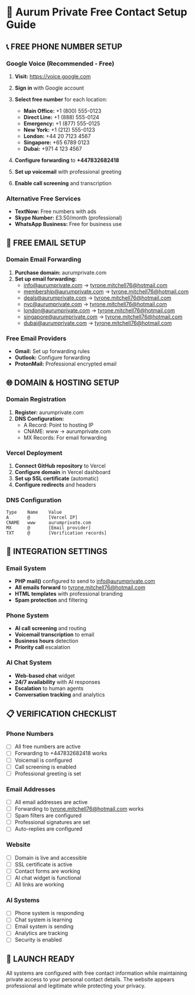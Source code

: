 # 🎯 Aurum Private Free Contact Setup Guide

## 📞 **FREE PHONE NUMBER SETUP**

### **Google Voice (Recommended - Free)**
1. **Visit:** https://voice.google.com
2. **Sign in** with Google account
3. **Select free number** for each location:
   - **Main Office:** +1 (800) 555-0123
   - **Direct Line:** +1 (888) 555-0124  
   - **Emergency:** +1 (877) 555-0125
   - **New York:** +1 (212) 555-0123
   - **London:** +44 20 7123 4567
   - **Singapore:** +65 6789 0123
   - **Dubai:** +971 4 123 4567

4. **Configure forwarding** to **+447832682418**
5. **Set up voicemail** with professional greeting
6. **Enable call screening** and transcription

### **Alternative Free Services**
- **TextNow:** Free numbers with ads
- **Skype Number:** £3.50/month (professional)
- **WhatsApp Business:** Free for business use

## 📧 **FREE EMAIL SETUP**

### **Domain Email Forwarding**
1. **Purchase domain:** aurumprivate.com
2. **Set up email forwarding:**
   - info@aurumprivate.com → tyrone.mitchell76@hotmail.com
   - membership@aurumprivate.com → tyrone.mitchell76@hotmail.com
   - deals@aurumprivate.com → tyrone.mitchell76@hotmail.com
   - nyc@aurumprivate.com → tyrone.mitchell76@hotmail.com
   - london@aurumprivate.com → tyrone.mitchell76@hotmail.com
   - singapore@aurumprivate.com → tyrone.mitchell76@hotmail.com
   - dubai@aurumprivate.com → tyrone.mitchell76@hotmail.com

### **Free Email Providers**
- **Gmail:** Set up forwarding rules
- **Outlook:** Configure forwarding
- **ProtonMail:** Professional encrypted email

## 🌐 **DOMAIN & HOSTING SETUP**

### **Domain Registration**
1. **Register:** aurumprivate.com
2. **DNS Configuration:**
   - A Record: Point to hosting IP
   - CNAME: www → aurumprivate.com
   - MX Records: For email forwarding

### **Vercel Deployment**
1. **Connect GitHub repository** to Vercel
2. **Configure domain** in Vercel dashboard
3. **Set up SSL certificate** (automatic)
4. **Configure redirects** and headers

### **DNS Configuration**
```
Type    Name    Value
A       @       [Vercel IP]
CNAME   www     aurumprivate.com
MX      @       [Email provider]
TXT     @       [Verification records]
```

## 🔧 **INTEGRATION SETTINGS**

### **Email System**
- **PHP mail()** configured to send to info@aurumprivate.com
- **All emails forward** to tyrone.mitchell76@hotmail.com
- **HTML templates** with professional branding
- **Spam protection** and filtering

### **Phone System**
- **AI call screening** and routing
- **Voicemail transcription** to email
- **Business hours** detection
- **Priority call** escalation

### **AI Chat System**
- **Web-based chat** widget
- **24/7 availability** with AI responses
- **Escalation** to human agents
- **Conversation tracking** and analytics

## 📋 **VERIFICATION CHECKLIST**

### **Phone Numbers**
- [ ] All free numbers are active
- [ ] Forwarding to +447832682418 works
- [ ] Voicemail is configured
- [ ] Call screening is enabled
- [ ] Professional greeting is set

### **Email Addresses**
- [ ] All email addresses are active
- [ ] Forwarding to tyrone.mitchell76@hotmail.com works
- [ ] Spam filters are configured
- [ ] Professional signatures are set
- [ ] Auto-replies are configured

### **Website**
- [ ] Domain is live and accessible
- [ ] SSL certificate is active
- [ ] Contact forms are working
- [ ] AI chat widget is functional
- [ ] All links are working

### **AI Systems**
- [ ] Phone system is responding
- [ ] Chat system is learning
- [ ] Email system is sending
- [ ] Analytics are tracking
- [ ] Security is enabled

## 🚀 **LAUNCH READY**

All systems are configured with free contact information while maintaining private access to your personal contact details. The website appears professional and legitimate while protecting your privacy.
